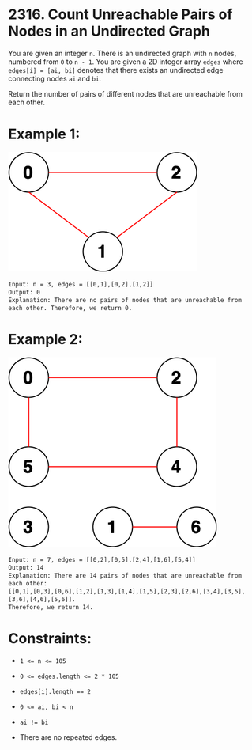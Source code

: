 # 2316. Count Unreachable Pairs of Nodes in an Undirected Graph

You are given an integer `n`. There is an undirected graph with `n` nodes, numbered from `0` to `n - 1`. You are given a 2D integer array `edges` where `edges[i] = [ai, bi]` denotes that there exists an undirected edge connecting nodes `ai` and `bi`.

Return the number of pairs of different nodes that are unreachable from each other.

# Example 1:

![](https://github.com/projeto-de-algoritmos-2024/Grafos1_Leetcode/blob/main/assets/2316-exemplo1.png)<br>

```
Input: n = 3, edges = [[0,1],[0,2],[1,2]]
Output: 0
Explanation: There are no pairs of nodes that are unreachable from each other. Therefore, we return 0.
```

# Example 2:

![](https://github.com/projeto-de-algoritmos-2024/Grafos1_Leetcode/blob/main/assets/2316-exemplo2.png)<br>

```
Input: n = 7, edges = [[0,2],[0,5],[2,4],[1,6],[5,4]]
Output: 14
Explanation: There are 14 pairs of nodes that are unreachable from each other:
[[0,1],[0,3],[0,6],[1,2],[1,3],[1,4],[1,5],[2,3],[2,6],[3,4],[3,5],[3,6],[4,6],[5,6]].
Therefore, we return 14.
```

# Constraints:

- `1 <= n <= 105`

- `0 <= edges.length <= 2 * 105`

- `edges[i].length == 2`

- `0 <= ai, bi < n`

- `ai != bi`

- There are no repeated edges.
